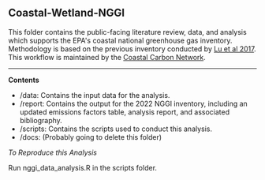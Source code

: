 ## Coastal-Wetland-NGGI

This folder contains the public-facing literature review, data, and analysis which supports the EPA's coastal national greenhouse gas inventory. Methodology is based on the previous inventory conducted by [Lu et al 2017](https://github.com/Smithsonian/Coastal-Wetland-NGGI-Data-Public). This workflow is maintained by the [Coastal Carbon Network](https://serc.si.edu/coastalcarbon).

***

**Contents**

- /data: Contains the input data for the analysis.
- /report: Contains the output for the 2022 NGGI inventory, including an updated emissions factors table, analysis report, and associated bibliography.
- /scripts: Contains the scripts used to conduct this analysis.
- /docs: (Probably going to delete this folder)

*To Reproduce this Analysis*

Run nggi_data_analysis.R in the scripts folder.
